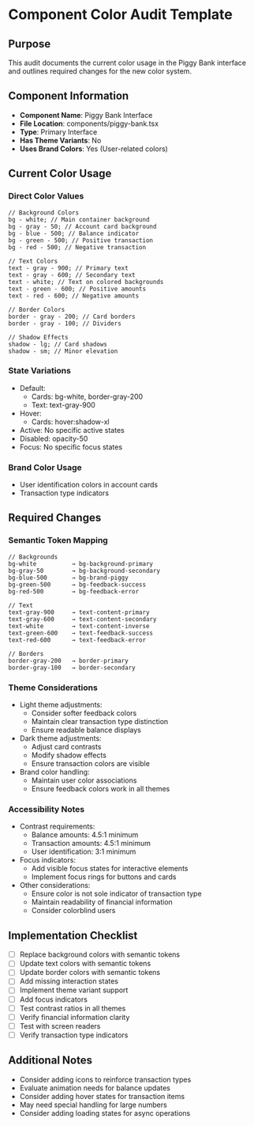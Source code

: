 # Component Color Audit Template

## Purpose

This audit documents the current color usage in the Piggy Bank interface and outlines required changes for the new color system.

## Component Information

- **Component Name**: Piggy Bank Interface
- **File Location**: components/piggy-bank.tsx
- **Type**: Primary Interface
- **Has Theme Variants**: No
- **Uses Brand Colors**: Yes (User-related colors)

## Current Color Usage

### Direct Color Values

```tsx
// Background Colors
bg - white; // Main container background
bg - gray - 50; // Account card background
bg - blue - 500; // Balance indicator
bg - green - 500; // Positive transaction
bg - red - 500; // Negative transaction

// Text Colors
text - gray - 900; // Primary text
text - gray - 600; // Secondary text
text - white; // Text on colored backgrounds
text - green - 600; // Positive amounts
text - red - 600; // Negative amounts

// Border Colors
border - gray - 200; // Card borders
border - gray - 100; // Dividers

// Shadow Effects
shadow - lg; // Card shadows
shadow - sm; // Minor elevation
```

### State Variations

- Default:
  - Cards: bg-white, border-gray-200
  - Text: text-gray-900
- Hover:
  - Cards: hover:shadow-xl
- Active: No specific active states
- Disabled: opacity-50
- Focus: No specific focus states

### Brand Color Usage

- User identification colors in account cards
- Transaction type indicators

## Required Changes

### Semantic Token Mapping

```tsx
// Backgrounds
bg-white          → bg-background-primary
bg-gray-50        → bg-background-secondary
bg-blue-500       → bg-brand-piggy
bg-green-500      → bg-feedback-success
bg-red-500        → bg-feedback-error

// Text
text-gray-900     → text-content-primary
text-gray-600     → text-content-secondary
text-white        → text-content-inverse
text-green-600    → text-feedback-success
text-red-600      → text-feedback-error

// Borders
border-gray-200   → border-primary
border-gray-100   → border-secondary
```

### Theme Considerations

- Light theme adjustments:
  - Consider softer feedback colors
  - Maintain clear transaction type distinction
  - Ensure readable balance displays
- Dark theme adjustments:
  - Adjust card contrasts
  - Modify shadow effects
  - Ensure transaction colors are visible
- Brand color handling:
  - Maintain user color associations
  - Ensure feedback colors work in all themes

### Accessibility Notes

- Contrast requirements:
  - Balance amounts: 4.5:1 minimum
  - Transaction amounts: 4.5:1 minimum
  - User identification: 3:1 minimum
- Focus indicators:
  - Add visible focus states for interactive elements
  - Implement focus rings for buttons and cards
- Other considerations:
  - Ensure color is not sole indicator of transaction type
  - Maintain readability of financial information
  - Consider colorblind users

## Implementation Checklist

- [ ] Replace background colors with semantic tokens
- [ ] Update text colors with semantic tokens
- [ ] Update border colors with semantic tokens
- [ ] Add missing interaction states
- [ ] Implement theme variant support
- [ ] Add focus indicators
- [ ] Test contrast ratios in all themes
- [ ] Verify financial information clarity
- [ ] Test with screen readers
- [ ] Verify transaction type indicators

## Additional Notes

- Consider adding icons to reinforce transaction types
- Evaluate animation needs for balance updates
- Consider adding hover states for transaction items
- May need special handling for large numbers
- Consider adding loading states for async operations
